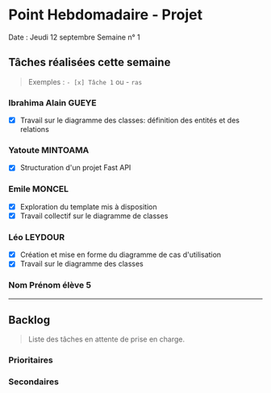 # Point Hebdomadaire - Projet

Date : Jeudi 12 septembre
Semaine n° 1

## Tâches réalisées cette semaine

> Exemples : `- [x] Tâche 1` ou - `ras`

### Ibrahima Alain GUEYE
- [x] Travail sur le diagramme des classes: définition des entités
 et des relations

### Yatoute MINTOAMA
- [x] Structuration d'un projet Fast API

### Emile MONCEL

- [x] Exploration du template mis à disposition
- [x] Travail collectif sur le diagramme de classes 

### Léo LEYDOUR 
- [x] Création et mise en forme du diagramme de cas d'utilisation
- [x] Travail sur le diagramme des classes 

### Nom Prénom élève 5

---

## Backlog

> Liste des tâches en attente de prise en charge.

### Prioritaires

### Secondaires
